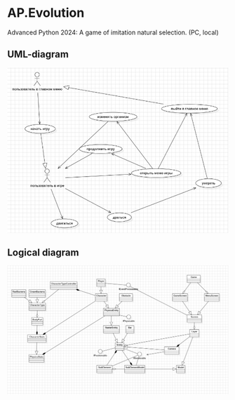 # AP.Evolution
Advanced Python 2024: A game of imitation natural selection. (PC, local)

## UML-diagram
![UML](UML/UMLv2.png)

## Logical diagram
![LogicalDiagram](UML/LogicalDiagramV12.png)
